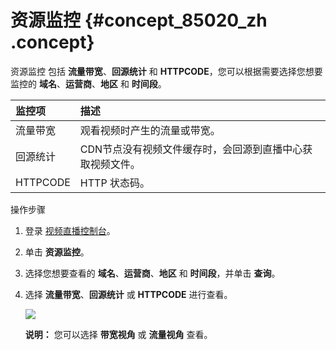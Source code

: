 # 资源监控 {#concept_85020_zh .concept}

资源监控 包括 **流量带宽**、**回源统计** 和 **HTTPCODE**，您可以根据需要选择您想要监控的 **域名**、**运营商**、**地区** 和 **时间段**。

|监控项|描述|
|:--|:-|
|流量带宽|观看视频时产生的流量或带宽。|
|回源统计|CDN节点没有视频文件缓存时，会回源到直播中心获取视频文件。|
|HTTPCODE|HTTP 状态码。|

操作步骤

1.  登录 [视频直播控制台](https://live.console.aliyun.com/?accounttraceid=1e9b22b9-838d-404a-8c34-fef10ea3bae4#/overview)。
2.  单击 **资源监控**。
3.  选择您想要查看的 **域名**、**运营商**、**地区** 和 **时间段**，并单击 **查询**。
4.  选择 **流量带宽**、**回源统计** 或 **HTTPCODE** 进行查看。

    ![](http://static-aliyun-doc.oss-cn-hangzhou.aliyuncs.com/assets/img/20725/154269585921714_zh-CN.png)

    **说明：** 您可以选择 **带宽视角** 或 **流量视角** 查看。


